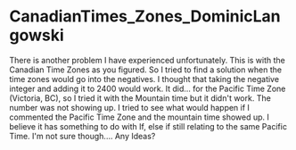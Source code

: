 # CanadianTimes_Zones_DominicLangowski
There is another problem I have experienced unfortunately. This is with the Canadian Time Zones as you figured. So I tried to find a solution when the time zones would go into the negatives. I thought that taking the negative integer and adding it to 2400 would work. It did... for the Pacific Time Zone (Victoria, BC), so I tried it with the Mountain time but it didn't work. The number was not showing up. I tried to see what would happen if I commented the Pacific Time Zone and the mountain time showed up. I believe it has something to do with If, else if still relating to the same Pacific Time. I'm not sure though.... Any Ideas?
